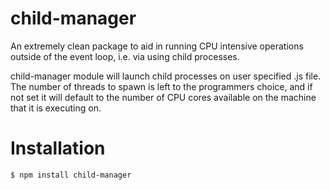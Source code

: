 child-manager
=============

An extremely clean package to aid in running CPU intensive operations outside of the event loop, i.e. via using child processes. 

child-manager module will launch child processes on user specified .js file. The number of threads to spawn is left to the programmers choice, and if not set it will default to the number of CPU cores available on the machine that it is executing on.

Installation
============
```
$ npm install child-manager
 